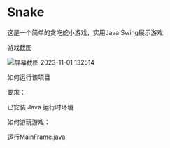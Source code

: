 # Snake
这是一个简单的贪吃蛇小游戏，实用Java Swing展示游戏

游戏截图

![屏幕截图 2023-11-01 132514](https://github.com/Dreamer153/Snake/assets/144328338/38980c6d-7a6b-4a66-b251-227d6906e153)

如何运行该项目

要求：

  已安装 Java 运行时环境
  
如何游玩游戏：

  运行MainFrame.java
